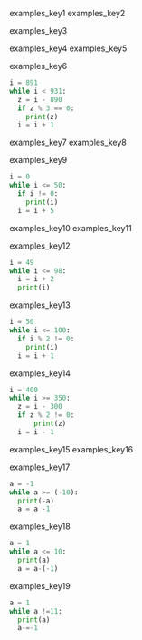 examples_key1
examples_key2


examples_key3



examples_key4
examples_key5


examples_key6
```python
i = 891
while i < 931:
  z = i - 890
  if z % 3 == 0:
    print(z)
  i = i + 1
```

examples_key7
examples_key8


examples_key9
```python
i = 0
while i <= 50:
  if i != 0:
    print(i)
  i = i + 5
```


examples_key10
examples_key11


examples_key12
```python
i = 49
while i <= 98:
  i = i + 2
  print(i)
```

examples_key13
```python
i = 50
while i <= 100:
  if i % 2 != 0:
    print(i)
  i = i + 1
```

examples_key14
```python
i = 400
while i >= 350:
  z = i - 300
  if z % 2 != 0:
      print(z)
  i = i - 1
```
examples_key15
examples_key16


examples_key17
```python
a = -1
while a >= (-10):
  print(-a)
  a = a -1
```

examples_key18
```python
a = 1 
while a <= 10:
  print(a)
  a = a-(-1)
```

examples_key19
```python
a = 1
while a !=11:
  print(a)
  a-=-1
```